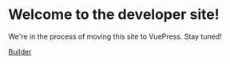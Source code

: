 # Welcome to the developer site!

We're in the process of moving this site to VuePress. Stay tuned!

[Builder](/builder)

